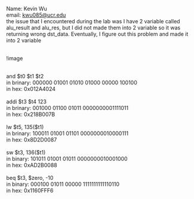 Name: Kevin Wu <br />
email: kwu085@ucr.edu <br />
the issue that I encountered during the lab was I have 2 variable called alu_result and alu_res, but I did not made them into 2 variable so it was returning wrong dst_data. Eventually, I figure out this problem and made it into 2 variable <br />
<br />

!image<br />

<br />
and $t0 $t1 $t2<br />
in brinary: 000000 01001 01010 01000 00000 100100<br />
in hex: 0x012A4024<br />
<br />
addi $t3 $t4 123<br />
in brinary: 001000 01100 01011 0000000001111011<br />
in hex: 0x218B007B<br />
<br />
lw $t5, 135($t1)<br />
in brinary: 100011 01001 01101 0000000010000111<br />
in hex: 0x8D2D0087<br />
<br />
sw $t3, 136($t1)<br />
in binary: 101011 01001 01011 0000000010001000<br />
in hex: 0xAD2B0088<br />
<br />
beq $t3, $zero, -10<br />
in binary: 000100 01011 00000 1111111111110110<br />
in hex: 0x1160FFF6<br />

